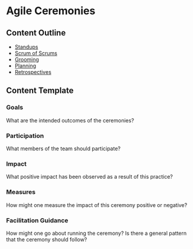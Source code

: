 # Agile Ceremonies

## Content Outline

- [Standups](0010-stand-ups/README.md)
- [Scrum of Scrums](0011-scrum-of-scrums/README.md)
- [Grooming](0020-grooming/README.md)
- [Planning](0030-planning/README.md)
- [Retrospectives](0040-retrospectives/README.md)

## Content Template

### Goals

What are the intended outcomes of the ceremonies?

### Participation

What members of the team should participate?

### Impact

What positive impact has been observed as a result of this practice?

### Measures

How might one measure the impact of this ceremony positive or negative?

### Facilitation Guidance

How might one go about running the ceremony?
Is there a general pattern that the ceremony should follow?
